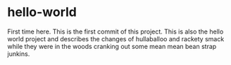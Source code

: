 # hello-world
First time here.
This is the first commit of this project.  This is also the hello world project and describes the changes of hullaballoo and rackety smack while they were in the woods cranking out some mean mean bean strap junkins.
